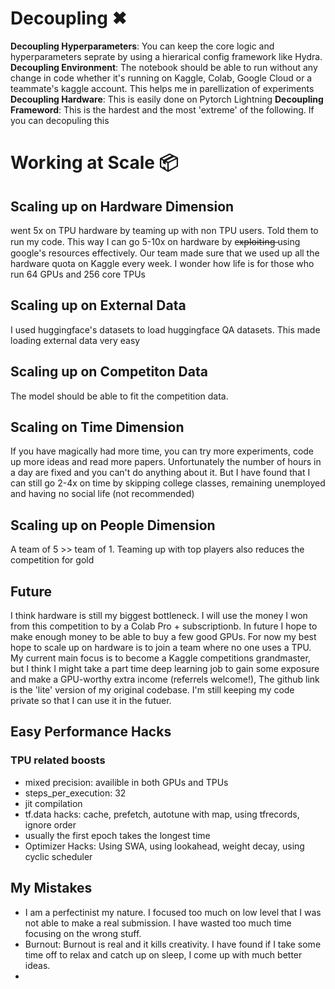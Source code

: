 # Decoupling ✖
__Decoupling Hyperparameters__: You can keep the core logic and hyperparameters seprate by using a hierarical config framework like Hydra. 
__Decoupling Environment__: The notebook should be able to run without any change in code whether it's running on Kaggle, Colab, Google Cloud or a teammate's kaggle account. This helps me in parellization of experiments
__Decoupling Hardware__: This is easily done on Pytorch Lightning
__Decoupling Frameword__: This is the hardest and the most 'extreme' of the following. If you can decopuling this


# Working at Scale 📦
## Scaling up on Hardware Dimension
went 5x on TPU hardware by teaming up with non TPU users. Told them to run my code. This way I can go 5-10x on hardware by e̶x̶p̶l̶o̶i̶t̶i̶n̶g̶  using google's resources effectively. Our team made sure that we used up all the hardware quota on Kaggle every week. I wonder how life is for those who run 64 GPUs and 256 core TPUs

## Scaling up on External Data
I used huggingface's datasets to load huggingface QA datasets. This made loading external data very easy

## Scaling up on Competiton Data
The model should be able to fit the competition data. 

## Scaling on Time Dimension 
If you have magically had more time, you can try more experiments, code up more ideas and read more papers. Unfortunately the number of hours in a day are fixed and you can't do anything about it. But I have found that I can still go 2-4x on time by skipping college classes, remaining unemployed and having no social life (not recommended)

## Scaling up on People Dimension
A team of 5 >> team of 1. Teaming up with top players also reduces the competition for gold

## Future
I think hardware is still my biggest bottleneck. I will use the money I won from this competition to by a Colab Pro + subscriptionb. In future I hope to make enough money to be able to buy a few good GPUs. For now my best hope to scale up on hardware is to join a team where no one uses a TPU. My current main focus is to become a Kaggle competitions grandmaster, but I think I might take a part time deep learning job to gain some exposure and make a GPU-worthy extra income (referrels welcome!), The github link is the 'lite' version of my original codebase. I'm still keeping my code private so that I can use it in the futuer. 

## Easy Performance Hacks

### TPU related boosts
- mixed precision: availible in both GPUs and TPUs
- steps_per_execution: 32
- jit compilation
- tf.data hacks: cache, prefetch, autotune with map, using tfrecords, ignore order
- usually the first epoch takes the longest time
- Optimizer Hacks: Using SWA, using lookahead, weight decay, using cyclic scheduler

## My Mistakes
- I am a perfectinist my nature. I focused too much on low level that I was not able to make a real submission. I have wasted too much time focusing on the wrong stuff. 
- Burnout: Burnout is real and it kills creativity. I have found if I take some time off to relax and catch up on sleep, I come up with much better ideas. 
- 

